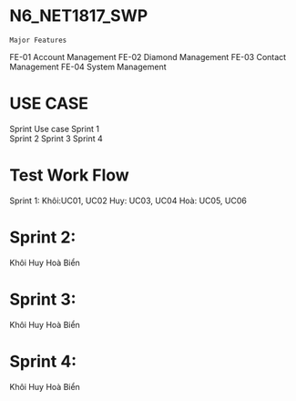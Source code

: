 # N6_NET1817_SWP
	Major Features
FE-01	Account Management
FE-02	Diamond Management
FE-03	Contact Management
FE-04	System Management

# USE CASE
Sprint              Use case
Sprint 1    
Sprint 2
Sprint 3
Sprint 4

# Test Work Flow
Sprint 1:
Khôi:UC01, UC02
Huy: UC03, UC04
Hoà: UC05, UC06

# Sprint 2:
Khôi
Huy
Hoà 
Biển

# Sprint 3:
Khôi
Huy
Hoà 
Biển

# Sprint 4:
Khôi
Huy
Hoà 
Biển

